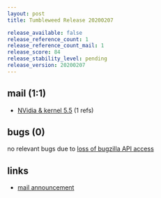 ```yaml
---
layout: post
title: Tumbleweed Release 20200207

release_available: false
release_reference_count: 1
release_reference_count_mail: 1
release_score: 84
release_stability_level: pending
release_version: 20200207
---
```


## mail (1:1)

- [NVidia & kernel 5.5](https://lists.opensuse.org/opensuse-factory/2020-02/msg00242.html) (1 refs)

## bugs (0)

<!--more-->

no relevant bugs due to [loss of bugzilla API access](https://bugzilla.opensuse.org/show_bug.cgi?id=1157722)



## links

- [mail announcement](https://lists.opensuse.org/opensuse-factory/2020-02/msg00240.html)
